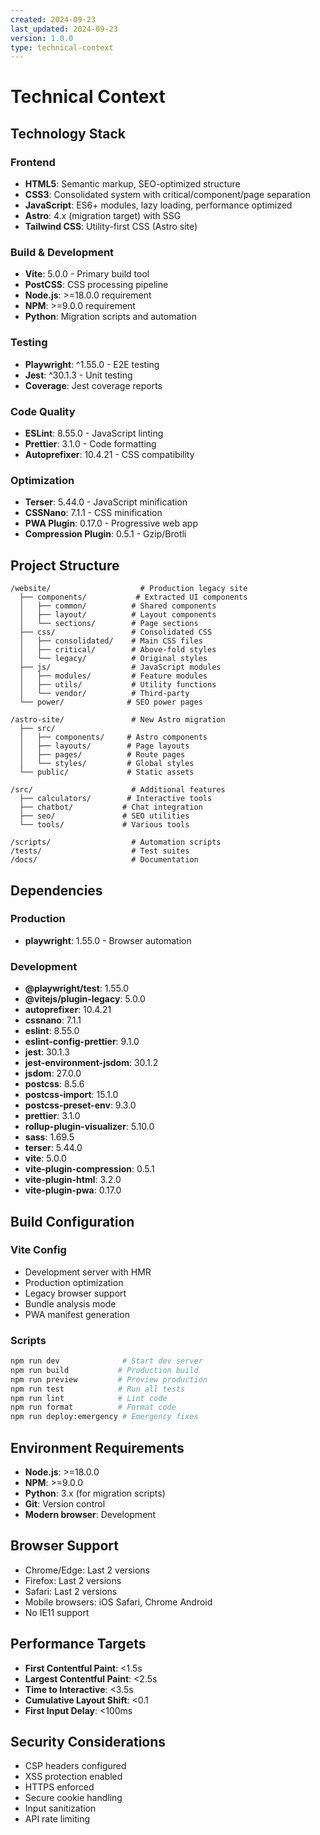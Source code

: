 ```yaml
---
created: 2024-09-23
last_updated: 2024-09-23
version: 1.0.0
type: technical-context
---
```


# Technical Context

## Technology Stack

### Frontend
- **HTML5**: Semantic markup, SEO-optimized structure
- **CSS3**: Consolidated system with critical/component/page separation
- **JavaScript**: ES6+ modules, lazy loading, performance optimized
- **Astro**: 4.x (migration target) with SSG
- **Tailwind CSS**: Utility-first CSS (Astro site)

### Build & Development
- **Vite**: 5.0.0 - Primary build tool
- **PostCSS**: CSS processing pipeline
- **Node.js**: >=18.0.0 requirement
- **NPM**: >=9.0.0 requirement
- **Python**: Migration scripts and automation

### Testing
- **Playwright**: ^1.55.0 - E2E testing
- **Jest**: ^30.1.3 - Unit testing
- **Coverage**: Jest coverage reports

### Code Quality
- **ESLint**: 8.55.0 - JavaScript linting
- **Prettier**: 3.1.0 - Code formatting
- **Autoprefixer**: 10.4.21 - CSS compatibility

### Optimization
- **Terser**: 5.44.0 - JavaScript minification
- **CSSNano**: 7.1.1 - CSS minification
- **PWA Plugin**: 0.17.0 - Progressive web app
- **Compression Plugin**: 0.5.1 - Gzip/Brotli

## Project Structure

```
/website/                    # Production legacy site
  ├── components/           # Extracted UI components
  │   ├── common/          # Shared components
  │   ├── layout/          # Layout components
  │   └── sections/        # Page sections
  ├── css/                 # Consolidated CSS
  │   ├── consolidated/    # Main CSS files
  │   ├── critical/        # Above-fold styles
  │   └── legacy/          # Original styles
  ├── js/                  # JavaScript modules
  │   ├── modules/         # Feature modules
  │   ├── utils/           # Utility functions
  │   └── vendor/          # Third-party
  └── power/              # SEO power pages

/astro-site/               # New Astro migration
  ├── src/
  │   ├── components/     # Astro components
  │   ├── layouts/        # Page layouts
  │   ├── pages/          # Route pages
  │   └── styles/         # Global styles
  └── public/             # Static assets

/src/                      # Additional features
  ├── calculators/        # Interactive tools
  ├── chatbot/           # Chat integration
  ├── seo/               # SEO utilities
  └── tools/             # Various tools

/scripts/                  # Automation scripts
/tests/                    # Test suites
/docs/                     # Documentation
```

## Dependencies

### Production
- **playwright**: 1.55.0 - Browser automation

### Development
- **@playwright/test**: 1.55.0
- **@vitejs/plugin-legacy**: 5.0.0
- **autoprefixer**: 10.4.21
- **cssnano**: 7.1.1
- **eslint**: 8.55.0
- **eslint-config-prettier**: 9.1.0
- **jest**: 30.1.3
- **jest-environment-jsdom**: 30.1.2
- **jsdom**: 27.0.0
- **postcss**: 8.5.6
- **postcss-import**: 15.1.0
- **postcss-preset-env**: 9.3.0
- **prettier**: 3.1.0
- **rollup-plugin-visualizer**: 5.10.0
- **sass**: 1.69.5
- **terser**: 5.44.0
- **vite**: 5.0.0
- **vite-plugin-compression**: 0.5.1
- **vite-plugin-html**: 3.2.0
- **vite-plugin-pwa**: 0.17.0

## Build Configuration

### Vite Config
- Development server with HMR
- Production optimization
- Legacy browser support
- Bundle analysis mode
- PWA manifest generation

### Scripts
```bash
npm run dev              # Start dev server
npm run build           # Production build
npm run preview         # Preview production
npm run test            # Run all tests
npm run lint            # Lint code
npm run format          # Format code
npm run deploy:emergency # Emergency fixes
```

## Environment Requirements
- **Node.js**: >=18.0.0
- **NPM**: >=9.0.0
- **Python**: 3.x (for migration scripts)
- **Git**: Version control
- **Modern browser**: Development

## Browser Support
- Chrome/Edge: Last 2 versions
- Firefox: Last 2 versions
- Safari: Last 2 versions
- Mobile browsers: iOS Safari, Chrome Android
- No IE11 support

## Performance Targets
- **First Contentful Paint**: <1.5s
- **Largest Contentful Paint**: <2.5s
- **Time to Interactive**: <3.5s
- **Cumulative Layout Shift**: <0.1
- **First Input Delay**: <100ms

## Security Considerations
- CSP headers configured
- XSS protection enabled
- HTTPS enforced
- Secure cookie handling
- Input sanitization
- API rate limiting